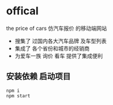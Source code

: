 # offical
the price of cars
仿汽车报价 的移动端网站
- 搜集了 过国内各大汽车品牌 及车型列表
- 集成了 各个省份和城市的经销商  
- 为爱车一族 询价 看车 提供了集成便利 
## 安装依赖 启动项目
```
npm i
npm start
```
